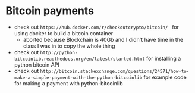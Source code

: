 # Bitcoin payments

- check out ```https://hub.docker.com/r/checkoutcrypto/bitcoin/ ``` for using docker to build a bitcoin container
  - aborted because Blockchain is 40Gb and I didn't have time in the class I was in to copy the whole thing  
- check out ```http://python-bitcoinlib.readthedocs.org/en/latest/started.html``` for installing a python bitcoin API
- check out ```http://bitcoin.stackexchange.com/questions/24571/how-to-make-a-simple-payment-with-the-python-bitcoinlib``` for example code for making a payment with python-bitcoinlib
